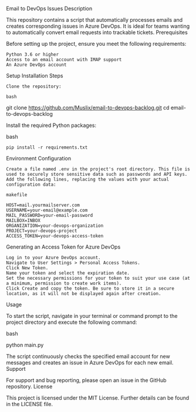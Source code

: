 Email to DevOps Issues
Description

This repository contains a script that automatically processes emails and creates corresponding issues in Azure DevOps. It is ideal for teams wanting to automatically convert email requests into trackable tickets.
Prerequisites

Before setting up the project, ensure you meet the following requirements:

    Python 3.6 or higher
    Access to an email account with IMAP support
    An Azure DevOps account

Setup
Installation Steps

    Clone the repository:

    bash

git clone https://github.com/Muslix/email-to-devops-backlog.git
cd email-to-devops-backlog

Install the required Python packages:

bash

    pip install -r requirements.txt

Environment Configuration

    Create a file named .env in the project's root directory. This file is used to securely store sensitive data such as passwords and API keys. Add the following lines, replacing the values with your actual configuration data:

    makefile

    HOST=mail.yourmailserver.com
    USERNAME=your-email@example.com
    MAIL_PASSWORD=your-email-password
    MAILBOX=INBOX
    ORGANIZATION=your-devops-organization
    PROJECT=your-devops-project
    ACCESS_TOKEN=your-devops-access-token

Generating an Access Token for Azure DevOps

    Log in to your Azure DevOps account.
    Navigate to User Settings > Personal Access Tokens.
    Click New Token.
    Name your token and select the expiration date.
    Set the necessary permissions for your token to suit your use case (at a minimum, permission to create work items).
    Click Create and copy the token. Be sure to store it in a secure location, as it will not be displayed again after creation.

Usage

To start the script, navigate in your terminal or command prompt to the project directory and execute the following command:

bash

python main.py

The script continuously checks the specified email account for new messages and creates an issue in Azure DevOps for each new email.
Support

For support and bug reporting, please open an issue in the GitHub repository.
License

This project is licensed under the MIT License. Further details can be found in the LICENSE file.
